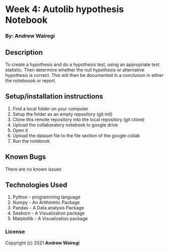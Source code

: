 # Week 4: Autolib hypothesis Notebook

### By: Andrew Wairegi

## Description
To create a hypothesis and do a hypothesis test, using an appropriate test statistic.
Then determine whether the null hypothesis or alternative hypothesis is correct. This will then
be documented in a conclusion in either the noteboook or report 

## Setup/installation instructions
1. Find a local folder on your computer
2. Setup the folder as an empty repository (git init)
3. Clone this remote repository into the local repository (git clone)
4. Upload the collaboratory notebook to google drive
5. Open it
6. Upload the dataset file to the file section of the google collab
7. Run the notebook

## Known Bugs
There are no known issues

## Technologies Used
1. Python - programming language
2. Numpy - An Arithmetic Package
3. Pandas - A Data analysis Package
4. Seaborn - A Visualization package
5. Matplotlib - A Visualization package

### License
Copyright (c) 2021 **Andrew Wairegi**
